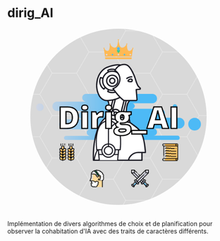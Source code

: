 # dirig_AI
<p align="center">
  <img width="400" height="400" style="border-radius:50%" src="images/logo.png">
</p>
<br>
Implémentation de divers algorithmes de choix et de planification pour observer la cohabitation d'IA avec des traits de caractères différents.
